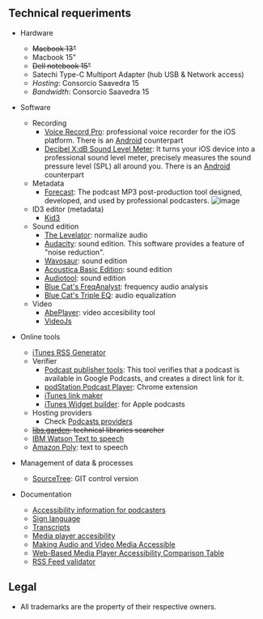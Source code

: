 ## Technical requeriments ##

* Hardware
     - ~~Macbook 13"~~
	 - Macbook 15"
	 - ~~Dell notebook 15"~~
     - Satechi Type-C Multiport Adapter (hub USB & Network access)
     - _Hosting_: Consorcio Saavedra 15
     - _Bandwidth_: Consorcio Saavedra 15
* Software
     - Recording
          - [Voice Record Pro](https://apps.apple.com/ar/app/voice-record-pro/id546983235): professional voice recorder for the iOS platform. There is an [Android](https://play.google.com/store/apps/details?id=ca.bejbej.voicerecordpro&hl=es) counterpart
          - [Decibel X:dB Sound Level Meter](https://apps.apple.com/us/app/decibel-10-noise-db-meter-fft-frequency-analyzer/id448155923): It turns your iOS device into a professional sound level meter, precisely measures the sound pressure level (SPL) all around you. There is an [Android](https://play.google.com/store/apps/details?id=com.skypaw.decibel&hl=es_AR) counterpart
     - Metadata
          - [Forecast](https://overcast.fm/forecast): The podcast MP3 post-production tool designed, developed, and used by professional podcasters.
     ![image](https://bitbucket.org/repo/48bkkAE/images/2429225702-gis.jpg)
     - ID3 editor (metadata)
          - [Kid3](https://kid3.kde.org/)
     - Sound edition
          * [The Levelator](https://apps.apple.com/us/app/the-levelator/id1493326487?mt=12): normalize audio
          * [Audacity](http://www.audacityteam.org): sound edition. This software provides a feature of "noise reduction".
          * [Wavosaur](http://www.wavosaur.com/): sound edition
          * [Acoustica Basic Edition](https://acondigital.com/products/acoustica-audio-editor/): sound edition
          * [Audiotool](https://www.audiotool.com/): sound edition
          * [Blue Cat's FreqAnalyst](https://www.bluecataudio.com/Products/Bundle_FreewarePack/): frequency audio analysis
          * [Blue Cat's Triple EQ](https://www.bluecataudio.com/Products/Bundle_FreewarePack/): audio equalization
     - Video
          - [AbePlayer](https://ableplayer.github.io/ableplayer/): video accesibility tool
          - [VideoJs](https://videojs.com/)
* Online tools
     - [iTunes RSS Generator](https://rss.itunes.apple.com/en-us)
     - Verifier
          - [Podcast publisher tools](https://search.google.com/devtools/podcast/preview): This tool verifies that a podcast is available in Google Podcasts, and creates a direct link for it.
          - [podStation Podcast Player](https://chrome.google.com/webstore/detail/podstation-podcast-player/bpcagekijmfcocgjlnnhpdogbplajjfn): Chrome extension
          - [iTunes link maker](https://linkmaker.itunes.apple.com/en-us)
          - [iTunes Widget builder](https://widgets.itunes.apple.com/): for Apple podcasts
     - Hosting providers
          - Check [Podcasts providers](https://bitbucket.org/imhicihu/auvisual/src/master/Podcasts_providers.md)
     - ~~[libs.garden](https://libs.garden/): technical libraries searcher~~
     - [IBM Watson Text to speech](https://www.ibm.com/cloud/watson-text-to-speech)
     - [Amazon Poly](https://aws.amazon.com/polly/?nc1=h_ls): text to speech

* Management of data & processes
     - [SourceTree](https://www.sourcetreeapp.com/): GIT control version    
* Documentation
     - [Accessibility information for podcasters](https://kb.iu.edu/d/awuz)
     - [Sign language](https://www.w3.org/WAI/media/av/sign-languages/)
     - [Transcripts](https://www.w3.org/WAI/media/av/transcripts/#checklist)
     - [Media player accesibility](https://www.w3.org/WAI/media/av/player/)
     - [Making Audio and Video Media Accessible](https://www.w3.org/WAI/media/av/)
     - [Web-Based Media Player Accessibility Comparison Table](http://kensgists.github.io/apt/)
     - [RSS Feed validator](https://validator.w3.org/feed/docs/rss2.html)
## Legal ##
* All trademarks are the property of their respective owners.